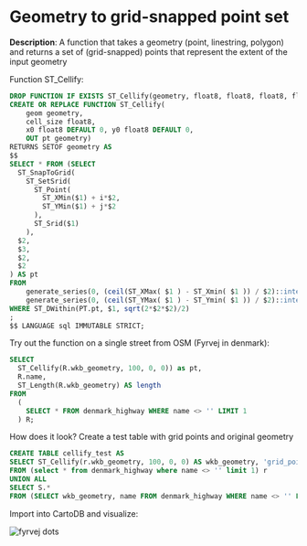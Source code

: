 # Geometry to grid-snapped point set

**Description**: A function that takes a geometry (point, linestring, polygon) and returns a set of (grid-snapped) points that represent the extent of the input geometry

Function ST_Cellify:

```sql
DROP FUNCTION IF EXISTS ST_Cellify(geometry, float8, float8, float8, float8);
CREATE OR REPLACE FUNCTION ST_Cellify(
    geom geometry,
    cell_size float8,
    x0 float8 DEFAULT 0, y0 float8 DEFAULT 0,
    OUT pt geometry)
RETURNS SETOF geometry AS
$$
SELECT * FROM (SELECT 
  ST_SnapToGrid(
    ST_SetSrid(
      ST_Point( 
        ST_XMin($1) + i*$2, 
        ST_YMin($1) + j*$2
      ),
      ST_Srid($1)
    ),
  $2, 
  $3, 
  $2, 
  $2
) AS pt
FROM
    generate_series(0, (ceil(ST_XMax( $1 ) - ST_Xmin( $1 )) / $2)::integer) AS i,
    generate_series(0, (ceil(ST_YMax( $1 ) - ST_Ymin( $1 )) / $2)::integer) AS j) PT
WHERE ST_DWithin(PT.pt, $1, sqrt(2*$2*$2)/2)
;
$$ LANGUAGE sql IMMUTABLE STRICT;
```

Try out the function on a single street from OSM (Fyrvej in denmark):

```sql
SELECT 
  ST_Cellify(R.wkb_geometry, 100, 0, 0)) as pt,
  R.name,
  ST_Length(R.wkb_geometry) AS length
FROM 
  (
	SELECT * FROM denmark_highway WHERE name <> '' LIMIT 1
  ) R;
```

How does it look? Create a test table with grid points and original geometry

```sql
CREATE TABLE cellify_test AS 
SELECT ST_Cellify(r.wkb_geometry, 100, 0, 0) AS wkb_geometry, 'grid_point' AS name 
FROM (select * from denmark_highway where name <> '' limit 1) r
UNION ALL
SELECT S.* 
FROM (SELECT wkb_geometry, name FROM denmark_highway WHERE name <> '' LIMIT 1) S
```

Import into CartoDB and visualize:

![fyrvej dots](https://raw.github.com/skipperkongen/phd_cvl/master/sql_wiki/images/st_cellify.png?login=skipperkongen&token=3bb2f71055a3f2fd213478fdccb05c4f)

